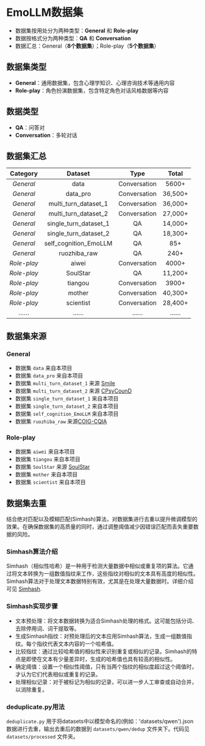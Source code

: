 # EmoLLM数据集

* 数据集按用处分为两种类型：**General** 和 **Role-play**
* 数据按格式分为两种类型：**QA** 和 **Conversation**
* 数据汇总：General（**8个数据集**）；Role-play（**5个数据集**）

## 数据集类型

* **General**：通用数据集，包含心理学知识、心理咨询技术等通用内容
* **Role-play**：角色扮演数据集，包含特定角色对话风格数据等内容

## 数据类型

* **QA**：问答对
* **Conversation**：多轮对话

## 数据集汇总

|   Category  |        Dataset        |     Type     |  Total  |
| :---------: | :-------------------: | :----------: | :-----: |
|  *General*  |         data          | Conversation |  5600+  |
|  *General*  |       data_pro        | Conversation | 36,500+ |
|  *General*  | multi_turn_dataset_1  | Conversation | 36,000+ |
|  *General*  | multi_turn_dataset_2  | Conversation | 27,000+ |
|  *General*  | single_turn_dataset_1 |      QA      | 14,000+ |
|  *General*  | single_turn_dataset_2 |      QA      | 18,300+ |
|  *General*  | self_cognition_EmoLLM |      QA      |   85+   |
|  *General*  |      ruozhiba_raw     |      QA      |   240+  |
| *Role-play* |         aiwei         | Conversation |  4000+  |
| *Role-play* |       SoulStar        |      QA      | 11,200+ |
| *Role-play* |        tiangou        | Conversation |  3900+  |
| *Role-play* |        mother         | Conversation | 40,300+ |
| *Role-play* |       scientist       | Conversation | 28,400+ |
|     ……      |          ……           |      ……      |   ……    |

## 数据集来源

### **General**

* 数据集 `data` 来自本项目
* 数据集 `data_pro` 来自本项目
* 数据集 `multi_turn_dataset_1` 来源 [Smile](https://github.com/qiuhuachuan/smile)
* 数据集 `multi_turn_dataset_2` 来源 [CPsyCounD](https://github.com/CAS-SIAT-XinHai/CPsyCoun)
* 数据集 `single_turn_dataset_1` 来自本项目
* 数据集 `single_turn_dataset_2` 来自本项目
* 数据集 `self_cognition_EmoLLM` 来自本项目
* 数据集 `ruozhiba_raw` 来源[COIG-CQIA](https://huggingface.co/datasets/m-a-p/COIG-CQIA/viewer/ruozhiba)

### **Role-play**

* 数据集 `aiwei` 来自本项目
* 数据集 `tiangou` 来自本项目
* 数据集 `SoulStar` 来源 [SoulStar](https://github.com/Nobody-ML/SoulStar)
* 数据集 `mother` 来自本项目
* 数据集 `scientist` 来自本项目

## 数据集去重

结合绝对匹配以及模糊匹配(Simhash)算法，对数据集进行去重以提升微调模型的效果。在确保数据集的高质量的同时，通过调整阈值减少因错误匹配而丢失重要数据的风险。

### **Simhash算法介绍**

Simhash（相似性哈希）是一种用于检测大量数据中相似或重复项的算法。它通过将文本转换为一组数值指纹来工作，这些指纹对相似的文本具有高度的相似性。Simhash算法对于处理文本数据特别有效，尤其是在处理大量数据时。详细介绍可见 [Simhash](https://algonotes.readthedocs.io/en/latest/Simhash.html).

### **Simhash实现步骤**

* 文本预处理：将文本数据转换为适合Simhash处理的格式。这可能包括分词、去除停用词、词干提取等。
* 生成Simhash指纹：对预处理后的文本应用Simhash算法，生成一组数值指纹。每个指纹代表文本内容的一个哈希值。
* 比较指纹：通过比较哈希值的相似性来识别重复或相似的记录。Simhash的特点是即使在文本有少量差异时，生成的哈希值也具有较高的相似性。
* 确定阈值：设置一个相似性阈值，只有当两个指纹的相似度超过这个阈值时，才认为它们代表相似或重复的记录。
* 处理相似记录：对于被标记为相似的记录，可以进一步人工审查或自动合并，以消除重复。

### deduplicate.py用法

`deduplicate.py` 用于将datasets中以模型命名的(例如：'datasets/qwen').json数据进行去重，输出去重后的数据到 `datasets/qwen/dedup` 文件夹下。代码见 `datasets/processed` 文件夹。
